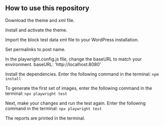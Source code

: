 ## How to use this repository

Download the theme and xml file.

Install and activate the theme.

Import the block test data xml file to your WordPress installation.

Set permalinks to post name.

In the playwright.config.js file, change the baseURL to match your environment.
baseURL: 'http://localhost:8080'

Install the dependencies. Enter the following command in the terminal:
```npm install```

To generate the first set of images, enter the following command in the terminal:
```npx playwright test```

Next, make your changes and run the test again. Enter the following command in the terminal:
```npx playwright test```

The reports are printed in the terminal.
